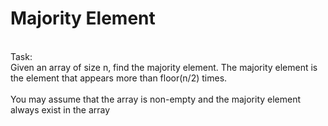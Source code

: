 # Majority Element
\
Task:\
Given an array of size n, find the majority element. The majority element is the element that appears more than floor(n/2) times.\
\
You may assume that the array is non-empty and the majority element always exist in the array
